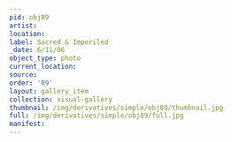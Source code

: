 ```yaml
---
pid: obj89
artist: 
location: 
label: Sacred & Imperiled
_date: 6/11/06
object_type: photo
current_location: 
source: 
order: '89'
layout: gallery_item
collection: visual-gallery
thumbnail: /img/derivatives/simple/obj89/thumbnail.jpg
full: /img/derivatives/simple/obj89/full.jpg
manifest: 
---
```

